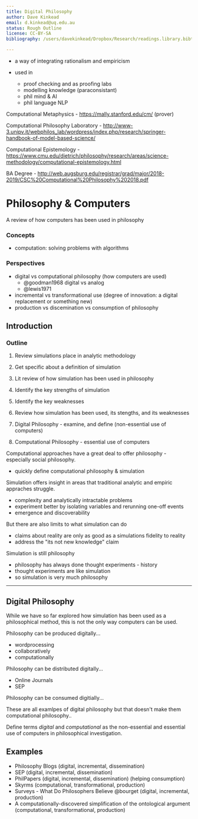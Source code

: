 ```yaml
---
title: Digital Philosophy
author: Dave Kinkead
email: d.kinkead@uq.edu.au
status: Rough Outline
license: CC-BY-SA
bibliography: /users/davekinkead/Dropbox/Research/readings.library.bibtex

---
```


- a way of integrating rationalism and empiricism

- used in 
  - proof checking and as proofing labs
  - modelling knowledge (paraconsistant)
  - phil mind & AI
  - phil language NLP


Computational Metaphysics - https://mally.stanford.edu/cm/   (prover)

Computational Philosophy Laboratory - http://www-3.unipv.it/webphilos_lab/wordpress/index.php/research/springer-handbook-of-model-based-science/

Computational Epistemology - https://www.cmu.edu/dietrich/philosophy/research/areas/science-methodology/computational-epistemology.html

BA Degree - http://web.augsburg.edu/registrar/grad/major/2018-2019/CSC%20Computational%20Philosophy%202018.pdf





# Philosophy & Computers

A review of how computers has been used in philosophy

### Concepts

  - computation: solving problems with algorithms

### Perspectives

  - digital vs computational philosophy (how computers are used) 
    - @goodman1968 digital vs analog
    - @lewis1971 
  - incremental vs transformational use (degree of innovation: a digital replacement or something new)
  - production vs discemination vs consumption of philosophy


## Introduction


### Outline

1. Review simulations place in analytic methodology
2. Get specific about a definition of simulation
2. Lit review of how simulation has been used in philosophy
3. Identify the key strengths of simulation
4. Identify the key weaknesses

1. Review how simulation has been used, its stengths, and its weaknesses
2. Digital Philosophy - examine, and define (non-essential use of computers)
3. Computational Philosophy - essential use of computers


Computational approaches have a great deal to offer philosophy - especially social philosophy.

  - quickly define computational philosophy & simulation

Simulation offers insight in areas that traditional analytic and empiric appraches struggle.

  - complexity and analytically intractable problems
  - experiment better by isolating variables and rerunning one-off events
  - emergence and discoverability

But there are also limits to what simulation can do

  - claims about reality are only as good as a simulations fidelity to reality
  - address the "its not new knowledge" claim

Simulation is still philosophy

  - philosophy has always done thought experiments - history
  - thought experiments are like simulation
  - so simulation is very much philosophy


---




## Digital Philosophy

While we have so far explored how simulation has been used as a philosophical method, this is not the only way computers can be used.

Philosophy can be produced digitally...

  - wordprocessing
  - collaboratively
  - computationally

Philosophy can be distributed digitally...

  - Online Journals
  - SEP

Philosophy can be consumed digitially...

These are all examlpes of digital philosophy but that doesn't make them computational philosophy..

Define terms _digital_ and _computational_ as the non-essential and essential use of computers in philosophical investigation.


## Examples

- Philosophy Blogs (digital, incremental, dissemination)
- SEP (digital, incremental, dissemination)
- PhilPapers (digital, incremental, dissemination) (helping consumption)
- Skyrms (computational, transformational, production)
- Surveys - What Do Philosophers Believe @bourget (digital, incremental, production)
- A computationally-discovered simplification of the ontological argument (computational, transformational, production)
